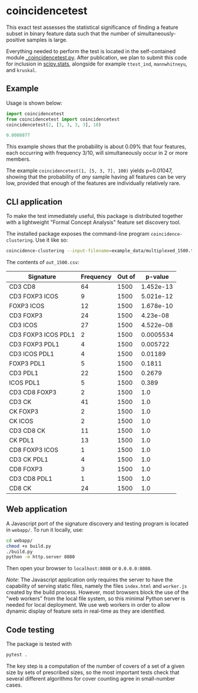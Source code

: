 # coincidencetest
This exact test assesses the statistical significance of finding a feature subset in binary feature data such that the number of simultaneously-positive samples is large.

Everything needed to perform the test is located in the self-contained module [_coincidencetest.py](coincidencetest/_coincidencetest.py). After publication, we plan to submit this code for inclusion in [scipy.stats](https://docs.scipy.org/doc/scipy/reference/stats.html#statistical-tests), alongside for example `ttest_ind`, `mannwhitneyu`, and `kruskal`.

## Example
Usage is shown below:
```py
import coincidencetest
from coincidencetest import coincidencetest
coincidencetest(2, [3, 3, 3, 3], 10)

0.0008877
```
This example shows that the probability is about 0.09% that four features, each occurring with frequency 3/10, will simultaneously occur in 2 or more members.

The example `coincidencetest(1, [5, 3, 7], 100)` yields p=0.01047, showing that the probability of *any* sample having all features can be very low, provided that enough of the features are individually relatively rare.

## CLI application
To make the test immediately useful, this package is distributed together with a lightweight "Formal Concept Analysis" feature set discovery tool.

The installed package exposes the command-line program `coincidence-clustering`. Use it like so:
```bash
coincidence-clustering --input-filename=example_data/multiplexed_1500.tsv --output-tsv=out_1500.tsv
```

The contents of `out_1500.csv`:

|Signature             |Frequency|Out of|p-value  |
|----------------------|---------|------|---------|
|CD3 CD8               |64       |1500  |1.452e-13|
|CD3 FOXP3 ICOS        |9        |1500  |5.021e-12|
|FOXP3 ICOS            |12       |1500  |1.678e-10|
|CD3 FOXP3             |24       |1500  |4.23e-08 |
|CD3 ICOS              |27       |1500  |4.522e-08|
|CD3 FOXP3 ICOS PDL1   |2        |1500  |0.0005534|
|CD3 FOXP3 PDL1        |4        |1500  |0.005722 |
|CD3 ICOS PDL1         |4        |1500  |0.01189  |
|FOXP3 PDL1            |5        |1500  |0.1811   |
|CD3 PDL1              |22       |1500  |0.2679   |
|ICOS PDL1             |5        |1500  |0.389    |
|CD3 CD8 FOXP3         |2        |1500  |1.0      |
|CD3 CK                |41       |1500  |1.0      |
|CK FOXP3              |2        |1500  |1.0      |
|CK ICOS               |2        |1500  |1.0      |
|CD3 CD8 CK            |11       |1500  |1.0      |
|CK PDL1               |13       |1500  |1.0      |
|CD8 FOXP3 ICOS        |1        |1500  |1.0      |
|CD3 CK PDL1           |4        |1500  |1.0      |
|CD8 FOXP3             |3        |1500  |1.0      |
|CD3 CD8 PDL1          |1        |1500  |1.0      |
|CD8 CK                |24       |1500  |1.0      |


## Web application
A Javascript port of the signature discovery and testing program is located in `webapp/`. To run it locally, use:

```bash
cd webapp/
chmod +x build.py
./build.py
python -m http.server 8080
```

Then open your browser to `localhost:8080` or `0.0.0.0:8080`.

*Note*: The Javascript application only requires the server to have the capability of serving static files, namely the files `index.html` and `worker.js` created by the build process. However, most browsers block the use of the "web workers" from the local file system, so this minimal Python server is needed for local deployment. We use web workers in order to allow dynamic display of feature sets in real-time as they are identified.

## Code testing
The package is tested with
```bash
pytest .
```

The key step is a computation of the number of covers of a set of a given size by sets of prescribed sizes, so the most important tests check that several different algorithms for cover counting agree in small-number cases.
